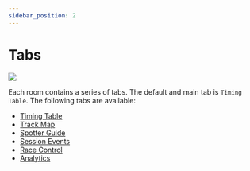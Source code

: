 ```yaml
---
sidebar_position: 2
---
```


# Tabs

![](/img/lt-room-tabs.png)

Each room contains a series of tabs. The default and main tab is `Timing Table`. The following tabs are available:

* [Timing Table](../timing-table)
* [Track Map](../track-map)
* [Spotter Guide](../spotter-guide)
* [Session Events](../session-events)
* [Race Control](../race-control)
* [Analytics](../analytics)
